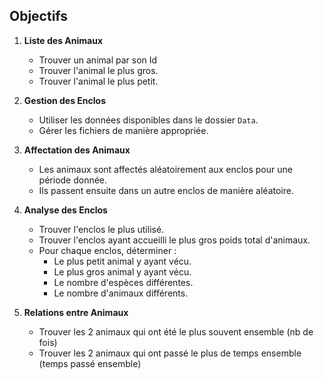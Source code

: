 ## Objectifs

1. **Liste des Animaux**
    - Trouver un animal par son Id
    - Trouver l'animal le plus gros.
    - Trouver l'animal le plus petit.

2. **Gestion des Enclos**
    - Utiliser les données disponibles dans le dossier `Data`.
    - Gérer les fichiers de manière appropriée.

3. **Affectation des Animaux**
    - Les animaux sont affectés aléatoirement aux enclos pour une période donnée.
    - Ils passent ensuite dans un autre enclos de manière aléatoire.

4. **Analyse des Enclos**
    - Trouver l'enclos le plus utilisé.
    - Trouver l'enclos ayant accueilli le plus gros poids total d'animaux.
    - Pour chaque enclos, déterminer :
      - Le plus petit animal y ayant vécu.
      - Le plus gros animal y ayant vécu.
      - Le nombre d'espèces différentes.
      - Le nombre d'animaux différents.

5. **Relations entre Animaux**
    - Trouver les 2 animaux qui ont été le plus souvent ensemble (nb de fois)
    - Trouver les 2 animaux qui ont passé le plus de temps ensemble (temps passé ensemble)